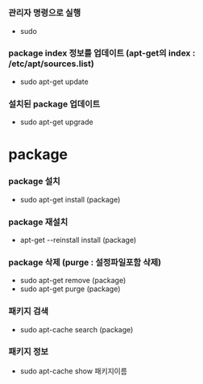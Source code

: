 # 
### 관리자 명령으로 실행
- sudo
### package index 정보를 업데이트 (apt-get의 index : /etc/apt/sources.list)
- sudo apt-get update
### 설치된 package 업데이트
- sudo apt-get upgrade

# package
### package 설치
- sudo apt-get install (package)
### package 재설치
- apt-get --reinstall install (package)
### package 삭제 (purge : 설정파일포함 삭제)
- sudo apt-get remove (package)
- sudo apt-get purge (package)
### 패키지 검색
- sudo apt-cache search (package)
### 패키지 정보
- sudo apt-cache show 패키지이름